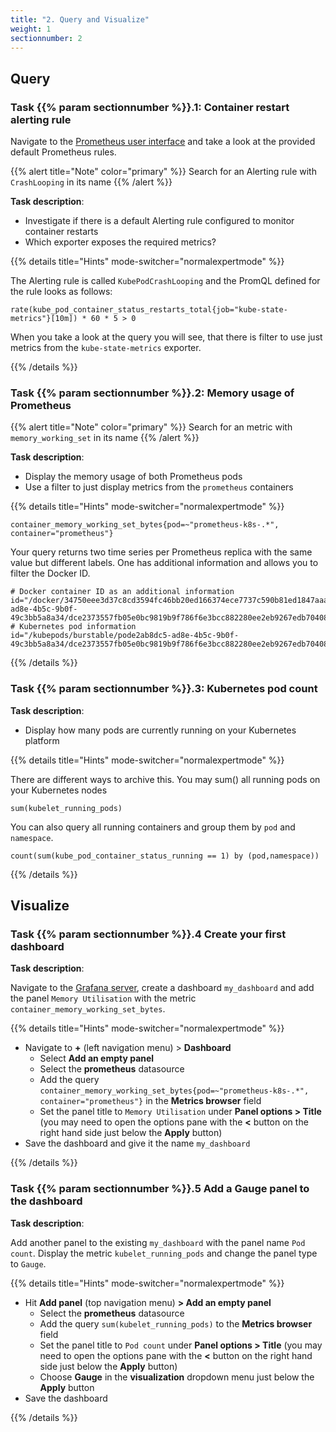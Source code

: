 ```yaml
---
title: "2. Query and Visualize"
weight: 1
sectionnumber: 2
---
```


## Query

### Task {{% param sectionnumber %}}.1: Container restart alerting rule

Navigate to the [Prometheus user interface](http://LOCALHOST:19090/rules) and take a look at the provided default Prometheus rules.

{{% alert title="Note" color="primary" %}}
Search for an Alerting rule with `CrashLooping` in its name
{{% /alert %}}

**Task description**:

* Investigate if there is a default Alerting rule configured to monitor container restarts
* Which exporter exposes the required metrics?

{{% details title="Hints" mode-switcher="normalexpertmode" %}}

The Alerting rule is called `KubePodCrashLooping` and the PromQL defined for the rule looks as follows:

```promql
rate(kube_pod_container_status_restarts_total{job="kube-state-metrics"}[10m]) * 60 * 5 > 0
```

When you take a look at the query you will see, that there is filter to use just metrics from the `kube-state-metrics` exporter.

{{% /details %}}

### Task {{% param sectionnumber %}}.2: Memory usage of Prometheus

{{% alert title="Note" color="primary" %}}
Search for an metric with `memory_working_set` in its name
{{% /alert %}}

**Task description**:

* Display the memory usage of both Prometheus pods
* Use a filter to just display metrics from the `prometheus` containers

{{% details title="Hints" mode-switcher="normalexpertmode" %}}

```promql
container_memory_working_set_bytes{pod=~"prometheus-k8s-.*", container="prometheus"}
```

Your query returns two time series per Prometheus replica with the same value but different labels. One has additional information and allows you to filter the Docker ID.

```promql
# Docker container ID as an additional information
id="/docker/34750eee3d37c8cd3594fc46bb20ed166374ece7737c590b81ed1847aaa21d50/kubepods/burstable/pode2ab8dc5-ad8e-4b5c-9b0f-49c3bb5a8a34/dce2373557fb05e0bc9819b9f786f6e3bcc882280ee2eb9267edb7040886a55b"
# Kubernetes pod information
id="/kubepods/burstable/pode2ab8dc5-ad8e-4b5c-9b0f-49c3bb5a8a34/dce2373557fb05e0bc9819b9f786f6e3bcc882280ee2eb9267edb7040886a55b"
```

{{% /details %}}

### Task {{% param sectionnumber %}}.3: Kubernetes pod count

**Task description**:

* Display how many pods are currently running on your Kubernetes platform

{{% details title="Hints" mode-switcher="normalexpertmode" %}}

There are different ways to archive this. You may sum() all running pods on your Kubernetes nodes

```promql
sum(kubelet_running_pods)
```

You can also query all running containers and group them by `pod` and `namespace`.

```promql
count(sum(kube_pod_container_status_running == 1) by (pod,namespace))
```

{{% /details %}}

## Visualize


### Task {{% param sectionnumber %}}.4 Create your first dashboard

**Task description**:

Navigate to the [Grafana server](http://LOCALHOST:13000), create a dashboard `my_dashboard` and add the panel `Memory Utilisation` with the metric `container_memory_working_set_bytes`.

{{% details title="Hints" mode-switcher="normalexpertmode" %}}

* Navigate to **+** (left navigation menu) > **Dashboard**
  * Select **Add an empty panel**
  * Select the **prometheus** datasource
  * Add the query `container_memory_working_set_bytes{pod=~"prometheus-k8s-.*", container="prometheus"}` in the **Metrics browser** field
  * Set the panel title to `Memory Utilisation` under **Panel options > Title** (you may need to open the options pane with the **<** button on the right hand side just below the **Apply** button)
* Save the dashboard and give it the name `my_dashboard`

{{% /details %}}


### Task {{% param sectionnumber %}}.5 Add a Gauge panel to the dashboard

**Task description**:

Add another panel to the existing `my_dashboard` with the panel name `Pod count`. Display the metric `kubelet_running_pods` and change the panel type to `Gauge`.


{{% details title="Hints" mode-switcher="normalexpertmode" %}}

* Hit **Add panel** (top navigation menu) **> Add an empty panel**
  * Select the **prometheus** datasource
  * Add the query `sum(kubelet_running_pods)` to the **Metrics browser** field
  * Set the panel title to `Pod count` under **Panel options > Title** (you may need to open the options pane with the **<** button on the right hand side just below the **Apply** button)
  * Choose **Gauge** in the **visualization** dropdown menu just below the **Apply** button
* Save the dashboard

{{% /details %}}
